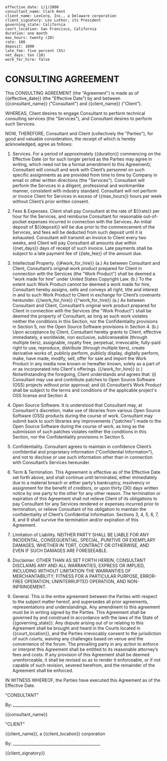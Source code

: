     effective_date: 1/1/2000
    consultant_name: Clark Kent
    client_name: LexCorp, Inc., a Delaware corporation
    client_signatory: Lex Luthor, its President
    governing_state: California
    court_location: San Francisco, California
    duration: one month
    max_hours: twenty (20)
    rate: 100
    deposit: 1000
    late_fee: five percent (5%)
    net_days: ten (10)
    work_for_hire: false

# CONSULTING AGREEMENT

This CONSULTING AGREEMENT (the "Agreement") is made as of {{effective_date}} (the "Effective Date") by and between {{consultant_name}} ("Consultant") and {{client_name}} ("Client").

WHEREAS, Client desires to engage Consultant to perform technical consulting services (the "Services"), and Consultant desires to perform such Services.

NOW, THEREFORE, Consultant and Client (collectively the "Parties"), for good and valuable consideration, the receipt of which is hereby acknowledged, agree as follows:

1.	Services.
For a period of approximately {{duration}} commencing on the Effective Date (or for such longer period as the Parties may agree in writing, which need not be a formal amendment to this Agreement), Consultant will consult and work with Client’s personnel on such specific assignments as are provided from time to time by Company in email or other written directions (the "Services"). Consultant will perform the Services in a diligent, professional and workmanlike manner, consistent with industry standard.
Consultant will not perform or invoice Client for Services in excess of {{max_hours}} hours per week without Client’s prior written consent.

2.	Fees & Expenses.
Client shall pay Consultant at the rate of ${{rate}} per hour for the Services, and reimburse Consultant for reasonable out-of-pocket expenses incurred in connection with the Services.
An initial deposit of ${{deposit}} will be due prior to the commencement of the Services, and fees will be deducted from such deposit until it is exhausted.
Consultant will transmit an invoice to Client every two weeks, and Client will pay Consultant all amounts due within {{net_days}} days of receipt of such invoice.
Late payments shall be subject to a late payment fee of {{late_fee}} of the amount due.

3.	Intellectual Property.
{{#work_for_hire}}
(a.) As between Consultant and Client, Consultant’s original work product prepared for Client in connection with the Services (the "Work Product") shall be deemed a "work made for hire" under United States Copyright Law.
(b.) To the extent such Work Product cannot be deemed a work made for hire, Consultant hereby assigns, sells and conveys all right, title and interest in and to such Work Product to Client in exchange for Client’s covenants hereunder.
{{/work_for_hire}}
{{^work_for_hire}}
(a.) As between Consultant and Client, Consultant’s original work product prepared for Client in connection with the Services (the "Work Product") shall be deemed the property of Consultant, as long as such work violates neither the conditions in this Section, nor the Confidentiality provisions in Section 5, nor the Open Source Software provisions in Section 4.
(b.) Upon acceptance by Client, Consultant hereby grants to Client, effective immediately, a worldwide, non exclusive, sublicenseable (through multiple tiers), assignable, royalty free, perpetual, irrevocable, fully-paid right to use, reproduce, distribute (through multiple tiers), create derivative works of, publicly perform, publicly display, digitally perform, make, have made, modify, sell, offer for sale and import the Work Product in any media now known or hereafter known, solely as a part of or as incorporated into Client's offerings.
{{/work_for_hire}}
(c.) Notwithstanding the foregoing, Client understands and agrees that: (i) Consultant may use and contribute patches to Open Source Software (OSS) projects without prior approval; and (ii) Consultant’s Work Product shall be subject to the terms and conditions of the applicable project's OSS license and Section 4.

4. Open Source Software.
It is understood that Consultant may, at Consultant's discretion, make use of libraries from various Open Source Software (OSS) products during the course of work.
Consultant may submit back to such libraries any improvements ("patches") made to the Open Source Software during the course of work, as long as the submission of such patches violates neither the conditions in this Section, nor the Confidentiality provisions in Section 5.

5. Confidentiality.
Consultant agrees to maintain in confidence Client’s confidential and proprietary information ("Confidential Information"), and not to disclose or use such information other than in connection with Consultant’s Services hereunder.

6. Term & Termination.
This Agreement is effective as of the Effective Date set forth above, and shall continue until terminated, either immediately due to a material breach or either party’s bankruptcy, insolvency or assignment for the benefit of creditors, or upon thirty (30) days written notice by one party to the other for any other reason.  The termination or expiration of this Agreement shall not relieve Client of its obligations to pay Consultant for any Services rendered or expenses incurred prior to termination, or relieve Consultant of his obligation to maintain the confidentiality of Client’s Confidential Information.  Sections 3, 4, 5, 6, 7, 8, and 9 shall survive the termination and/or expiration of this Agreement.

7.	Limitation of Liability.
NEITHER PARTY SHALL BE LIABLE FOR ANY INCIDENTAL, CONSEQUENTIAL, SPECIAL, PUNITIVE OR EXEMPLARY DAMAGES, WHETHER IN TORT, CONTRACT OR OTHERWISE, AND EVEN IF SUCH DAMAGES ARE FORESEEABLE.

8.	Disclaimer.
OTHER THAN AS SET FORTH HEREIN, CONSULTANT DISCLAIMS ANY AND ALL WARRANTIES, EXPRESS OR IMPLIED, INCLUDING WITHOUT LIMITATION THE WARRANTIES OF MERCHANTABILITY, FITNESS FOR A PARTICULAR PURPOSE, ERROR-FREE OPERATION, UNINTERRUPTED OPERATION, AND NON-INFRINGEMENT.

9.	General.  This is the entire agreement between the Parties with respect to the subject matter hereof, and supersedes all prior agreements, representations and understandings.  Any amendment to this agreement must be in writing signed by the Parties.  This Agreement shall be governed by and construed in accordance with the laws of the State of {{governing_state}}.  Any dispute arising out of or relating to this Agreement shall be brought and heard in the Courts located in {{court_location}}, and the Parties irrevocably consent to the jurisdiction of such courts, waiving any challenges based on venue and the convenience of the forum.
The prevailing party in any action to enforce or interpret this Agreement shall be entitled to its reasonable attorney’s fees and costs.
If any provision of this Agreement shall be deemed unenforceable, it shall be revised so as to render it enforceable, or if not capable of such revision, severed herefrom, and the remainder of the Agreement shall be enforced.

IN WITNESS WHEREOF, the Parties have executed this Agreement as of the Effective Date.

"CONSULTANT"



By: ____________________________________________

{{consultant_name}}


"CLIENT"

{{client_name}},
a {{client_location}} corporation


By: ____________________________________________

{{client_signatory}}
